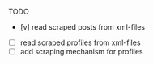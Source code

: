 TODO
- [v] read scraped posts from xml-files
- [ ] read scraped profiles from xml-files
- [ ] add scraping mechanism for profiles
